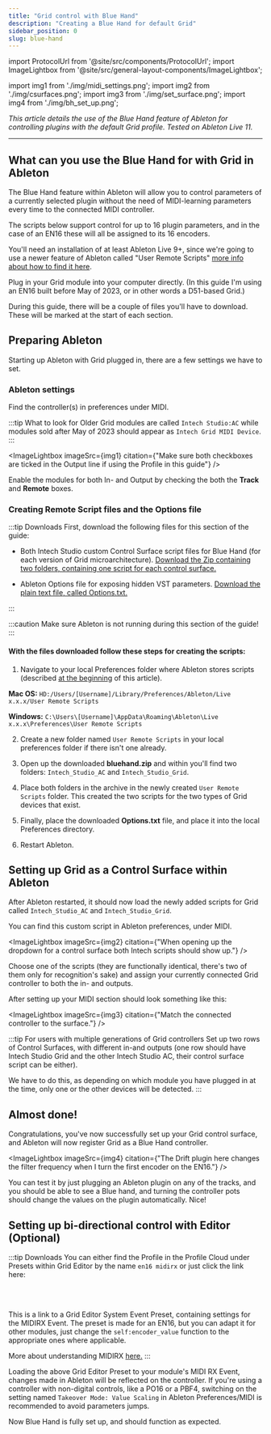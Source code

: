 ```yaml
---
title: "Grid control with Blue Hand"
description: "Creating a Blue Hand for default Grid"
sidebar_position: 0
slug: blue-hand
---
```


import ProtocolUrl from '@site/src/components/ProtocolUrl';
import ImageLightbox from '@site/src/general-layout-components/ImageLightbox';

import img1 from './img/midi_settings.png';
import img2 from './img/csurfaces.png';
import img3 from './img/set_surface.png';
import img4 from './img/bh_set_up.png';



*This article details the use of the Blue Hand feature of Ableton for controlling plugins with the default Grid profile. Tested on Ableton Live 11.*


---



## What can you use the Blue Hand for with Grid in Ableton

The Blue Hand feature within Ableton will allow you to control parameters of a currently selected plugin without the need of MIDI-learning parameters every time to the connected MIDI controller.

The scripts below support control for up to 16 plugin parameters, and in the case of an EN16 these will all be assigned to its 16 encoders.

You'll need an installation of at least Ableton Live 9+, since we're going to use a newer feature of Ableton called "User Remote Scripts" [more info about how to find it here](https://help.ableton.com/hc/en-us/articles/206240184-Creating-your-own-Control-Surface-script). 


Plug in your Grid module into your computer directly. (In this guide I'm using an EN16 built before May of 2023, or in other words a D51-based Grid.)

During this guide, there will be a couple of files you'll have to download. These will be marked at the start of each section.



## Preparing Ableton

Starting up Ableton with Grid plugged in, there are a few settings we have to set.

### Ableton settings

Find the controller(s) in preferences under MIDI.

:::tip What to look for
Older Grid modules are called `Intech Studio:AC` while modules sold after May of 2023 should appear as `Intech Grid MIDI Device`.
:::

<ImageLightbox imageSrc={img1}  citation={"Make sure both checkboxes are ticked in the Output line if using the Profile in this guide"} />

Enable the modules for both In- and Output by checking the both the **Track** and **Remote** boxes. 

### Creating Remote Script files and the Options file

:::tip Downloads
First, download the following files for this section of the guide:

- Both Intech Studio custom Control Surface script files for Blue Hand (for each version of Grid microarchitecture). 
<a target="_blank" href="/presets/bluehand/bluehand.zip" download="bluehand.zip"> Download the Zip containing two folders, containing one script for each control surface.</a> 

- Ableton Options file for exposing hidden VST parameters. 
<a target="_blank" href="/presets/bluehand/Options.txt" download="Options.txt"> Download the plain text file, called Options.txt.</a> 

:::

:::caution
Make sure Ableton is not running during this section of the guide!
:::




#### With the files downloaded follow these steps for creating the scripts:

1. Navigate to your local Preferences folder where Ableton stores scripts (described [at the beginning](./blue-hand.md#what-can-you-use-the-blue-hand-for-with-grid-in-ableton) of this article).

**Mac OS:** `HD:/Users/[Username]/Library/Preferences/Ableton/Live x.x.x/User Remote Scripts`

**Windows:** `C:\Users\[Username]\AppData\Roaming\Ableton\Live x.x.x\Preferences\User Remote Scripts`

2. Create a new folder named `User Remote Scripts` in your local preferences folder if there isn't one already.

3. Open up the downloaded **bluehand.zip** and within you'll find two folders: `Intech_Studio_AC` and `Intech_Studio_Grid`.

4. Place both folders in the archive in the newly created `User Remote Scripts` folder. This created the two scripts for the two types of Grid devices that exist.

5. Finally, place the downloaded **Options.txt** file, and place it into the local Preferences directory.

6. Restart Ableton.

## Setting up Grid as a Control Surface within Ableton

After Ableton restarted, it should now load the newly added scripts for Grid called `Intech_Studio_AC` and `Intech_Studio_Grid`.

You can find this custom script in Ableton preferences, under MIDI.

<ImageLightbox imageSrc={img2}  citation={"When opening up the dropdown for a control surface both Intech scripts should show up."} />

Choose one of the scripts (they are functionally identical, there's two of them only for recognition's sake) and assign your currently connected Grid controller to both the in- and outputs.

After setting up your MIDI section should look something like this:

<ImageLightbox imageSrc={img3}  citation={"Match the connected controller to the surface."} />

:::tip For users with multiple generations of Grid controllers
Set up two rows of Control Surfaces, with different in-and outputs (one row should have Intech Studio Grid and the other Intech Studio AC, their control surface script can be either).

We have to do this, as depending on which module you have plugged in at the time, only one or the other devices will be detected.
:::

## Almost done!

Congratulations, you've now successfully set up your Grid control surface, and Ableton will now register Grid as a Blue Hand controller.

<ImageLightbox imageSrc={img4}  citation={"The Drift plugin here changes the filter frequency when I turn the first encoder on the EN16."} />


You can test it by just plugging an Ableton plugin on any of the tracks, and you should be able to see a Blue hand, and turning the controller pots should change the values on the plugin automatically. Nice!


## Setting up bi-directional control with Editor (Optional)

:::tip Downloads
You can either find the Profile in the Profile Cloud under Presets within Grid Editor by the name `en16 midirx` or just click the link here:

<ProtocolUrl title="Click here to import the EN16 MIDIRX Preset in Editor" protocolUrl="grid-editor://?config-link=weNFaPglV3lnwzeKElVr"/>

<br></br>

This is a link to a Grid Editor System Event Preset, containing settings for the MIDIRX Event. The preset is made for an EN16, but you can adapt it for other modules, just change the `self:encoder_value` function to the appropriate ones where applicable.

More about understanding MIDIRX [here.](/docs/wiki/more/midi-rx.md) 
:::

Loading the above Grid Editor Preset to your module's MIDI RX Event, changes made in Ableton will be reflected on the controller. If you're using a controller with non-digital controls, like a PO16 or a PBF4, switching on the setting named `Takeover Mode: Value Scaling` in Ableton Preferences/MIDI is recommended to avoid parameters jumps.


Now Blue Hand is fully set up, and should function as expected.



